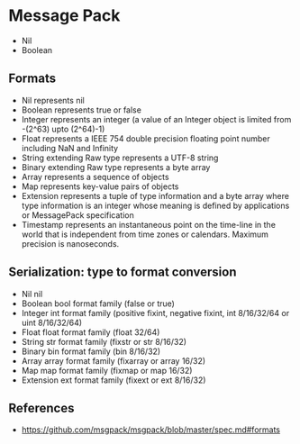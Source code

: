 # Message Pack

* Nil
* Boolean

## Formats

* Nil represents nil
* Boolean represents true or false
* Integer represents an integer (a value of an Integer object is limited from -(2^63) upto (2^64)-1)
* Float represents a IEEE 754 double precision floating point number including NaN and Infinity
* String extending Raw type represents a UTF-8 string
* Binary extending Raw type represents a byte array
* Array represents a sequence of objects
* Map represents key-value pairs of objects
* Extension represents a tuple of type information and a byte array where type information is an integer whose meaning is defined by applications or MessagePack specification
* Timestamp represents an instantaneous point on the time-line in the world that is independent from time zones or calendars. Maximum precision is nanoseconds.

## Serialization: type to format conversion

* Nil	nil
* Boolean	bool format family (false or true)
* Integer	int format family (positive fixint, negative fixint, int 8/16/32/64 or uint 8/16/32/64)
* Float	float format family (float 32/64)
* String	str format family (fixstr or str 8/16/32)
* Binary	bin format family (bin 8/16/32)
* Array	array format family (fixarray or array 16/32)
* Map	map format family (fixmap or map 16/32)
* Extension	ext format family (fixext or ext 8/16/32)

## References

* https://github.com/msgpack/msgpack/blob/master/spec.md#formats
